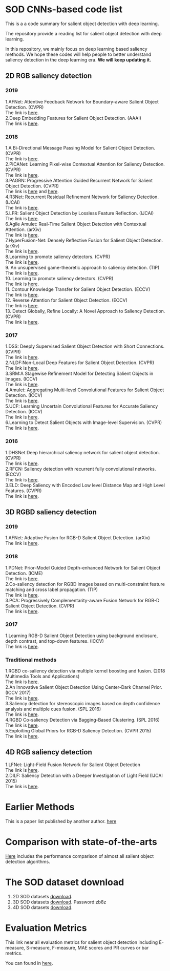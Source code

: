 # SOD CNNs-based code list
This is a a code summary for salient object detection with deep learning.

The repository provide a reading list for salient object detection with deep learning.

In this repository, we mainly focus on deep learning based saliency methods. We hope these codes will help people to better understand saliency detection in the deep learning era. **We will keep updating it.**

## 2D RGB saliency detection
### 2019
1.AFNet: Attentive Feedback Network for Boundary-aware Salient Object Detection. (CVPR)   
The link is [here](https://github.com/ArcherFMY/AFNet).      
2.Deep Embedding Features for Salient Object Detection. (AAAI)             
The link is [here](https://pan.baidu.com/s/1HfyavmYB2NYUMe8CSe2qCw).    

### 2018
1.A Bi-Directional Message Passing Model for Salient Object Detection. (CVPR)  
The link is [here](https://github.com/zhangludl/A-bi-directional-message-passing-model-for-salient-object-detection).    
2.PiCANet: Learning Pixel-wise Contextual Attention for Saliency Detection. (CVPR)  
The link is [here](https://github.com/Ugness/PiCANet-Implementation).  
3.PAGRN: Progressive Attention Guided Recurrent Network for Salient Object Detection. (CVPR)  
The link is [here](https://github.com/zhangxiaoning666/PAGR) and [here](https://github.com/yangbinb/SalMetric/tree/master/PAGRN).   
4.R3Net: Recurrent Residual Refinement Network for Saliency Detection. (IJCAI)  
The link is [here](https://github.com/zijundeng/R3Net).  
5.LFR: Salient Object Detection by Lossless Feature Reflection. (IJCAI)  
The link is [here](https://github.com/Pchank/caffe-sal/blob/master/IIAU2018.md).  
6.Agile Amulet: Real-Time Salient Object Detection with Contextual Attention. (arXiv)    
The link is [here](https://github.com/Pchank/caffe-sal/blob/master/IIAU2018.md).  
7.HyperFusion-Net: Densely Reflective Fusion for Salient Object Detection. (arXiv)    
The link is [here](https://github.com/Pchank/caffe-sal/blob/master/IIAU2018.md).     
8.Learning to promote saliency detectors. (CVPR)     
The link is [here](https://github.com/zengxianyu/lps).    
9. An unsupervised game-theoretic approach to saliency detection. (TIP)   
The link is [here](https://github.com/zengxianyu/uga).   
10. Learning to promote saliency detectors. (CVPR)   
The link is [here](https://github.com/zengxianyu/lps).   
11. Contour Knowledge Transfer for Salient Object Detection. (ECCV)   
The link is [here](https://github.com/lixin666/C2SNet).   
12. Reverse Attention for Salient Object Detection. (ECCV)   
The link is [here](https://github.com/ShuhanChen/RAS_ECCV18).   
13. Detect Globally, Refine Locally: A Novel Approach to Saliency Detection. (CVPR)   
The link is [here](https://github.com/TiantianWang/CVPR18_detect_globally_refine_locally).   


### 2017
1.DSS: Deeply Supervised Salient Object Detection with Short Connections. (CVPR)  
The link is [here](https://github.com/Andrew-Qibin/DSS).  
2.NLDF:Non-Local Deep Features for Salient Object Detection. (CVPR)  
The link is [here](https://github.com/zhimingluo/NLDF).  
3.SRM:A Stagewise Refinement Model for Detecting Salient Objects in Images. (ICCV)  
The link is [here](https://github.com/Pchank/caffe-sal).  
4.Amulet: Aggregating Multi-level Convolutional Features for Salient Object Detection. (ICCV)  
The link is [here](https://github.com/Pchank/caffe-sal).  
5.UCF: Learning Uncertain Convolutional Features for Accurate Saliency Detection. (ICCV)  
The link is [here](https://github.com/Pchank/caffe-sal).  
6.Learning to Detect Salient Objects with Image-level Supervision. (CVPR)  
The link is [here](https://github.com/scott89/WSS).  

### 2016
1.DHSNet Deep hierarchical saliency network for salient object detection. (CVPR)  
The link is [here](https://github.com/GuanWenlong/DHSNet-PyTorch).  
2.RFCN: Saliency detection with recurrent fully convolutional networks. (ECCV)  
The link is [here](https://github.com/zengxianyu/RFCN).  
3.ELD: Deep Saliency with Encoded Low level Distance Map and High Level Features. (CVPR)  
The link is [here](https://github.com/gylee1103/SaliencyELD).  


## 3D RGBD saliency detection

### 2019 
1.AFNet: Adaptive Fusion for RGB-D Salient Object Detection. (arXiv)  
The link is [here](https://github.com/Lucia-Ningning/Adaptive_Fusion_RGBD_Saliency_Detection).  

### 2018
1.PDNet: Prior-Model Guided Depth-enhanced Network for Salient Object Detection. (ICME)  
The link is [here](https://github.com/cai199626/PDNet).  
2.Co-saliency detection for RGBD images based on multi-constraint feature matching and cross label propagation. (TIP)  
The link is [here](https://github.com/rmcong/Results-for-2018TIP-RGBD-Co-saliency).  
3.PCA: Progressively Complementarity-aware Fusion Network for RGB-D Salient Object Detection. (CVPR)  
The link is [here](https://github.com/haochen593/PCA-Fuse_RGBD_CVPR18).  

### 2017
1.Learning RGB-D Salient Object Detection using background enclosure, depth contrast, and top-down features. (ICCV)  
The link is [here](https://github.com/sshige/rgbd-saliency).  
  
### Traditional methods
1.RGBD co-saliency detection via multiple kernel boosting and fusion. (2018 Multimedia Tools and Applications)  
The link is [here](https://github.com/ivpshu/RGBD-co-saliency-detection-via-multiple-kernel-boosting-and-fusion).  
2.An Innovative Salient Object Detection Using Center-Dark Channel Prior. (ICCV 2017)  
The link is [here](https://github.com/ChunbiaoZhu/ACVR2017).  
3.Saliency detection for stereoscopic images based on depth confidence analysis and multiple cues fusion. (SPL 2016)  
The link is [here](https://github.com/rmcong/Code-for-DCMC-method).  
4.RGBD Co-saliency Detection via Bagging-Based Clustering. (SPL 2016)  
The link is [here](https://github.com/ivpshu/RGBD-co-saliency-detection-via-bagging-based-clustering).  
5.Exploiting Global Priors for RGB-D Saliency Detection. (CVPR 2015)  
The link is [here](https://github.com/JianqiangRen/Global_Priors_RGBD_Saliency_Detection).   

## 4D RGB saliency detection
1.LFNet: Light-Field Fusion Network for Salient Object Detection   
The link is [here](https://github.com/jiwei0921/LFNet-salient-object-detection-on-light-field).   
2.DILF: Saliency Detection with a Deeper Investigation of Light Field (IJCAI 2015)   
The link is [here](https://github.com/pencilzhang/lightfieldsaliency_ijcai15).   

# Earlier Methods
This is a paper list published by another author. [here](https://github.com/ArcherFMY/Paper_Reading_List/blob/master/Image-01-Salient-Object-Detection.md)

# Comparison with state-of-the-arts
[Here](https://github.com/ArcherFMY/sal_eval_toolbox) includes the performance comparison of almost all salient object detection algorithms.

# The SOD dataset download
1. 2D SOD datasets [download](https://github.com/ArcherFMY/sal_eval_toolbox).
2. 3D SOD datasets [download](https://pan.baidu.com/s/1wXGyYtTcrUKyO2sdX3w6bA). Password:zb8z
3. 4D SOD datasets [download](https://github.com/jiwei0921/LFNet-salient-object-detection-on-light-field).

# Evaluation Metrics
This link near all evaluation metrics for salient object detection including E-measure, S-measure, F-measure, MAE scores and PR curves or bar metrics.

You can found in [here](https://github.com/jiwei0921/Saliency-Evaluation-Toolbox).
